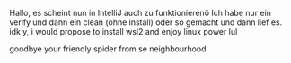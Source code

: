 Hallo, es scheint nun in IntelliJ auch zu funktionierenö Ich habe nur ein verify und dann ein clean (ohne install) oder so gemacht und dann lief es. idk y, i would propose to install wsl2 and enjoy linux power lul

goodbye your friendly spider from se neighbourhood